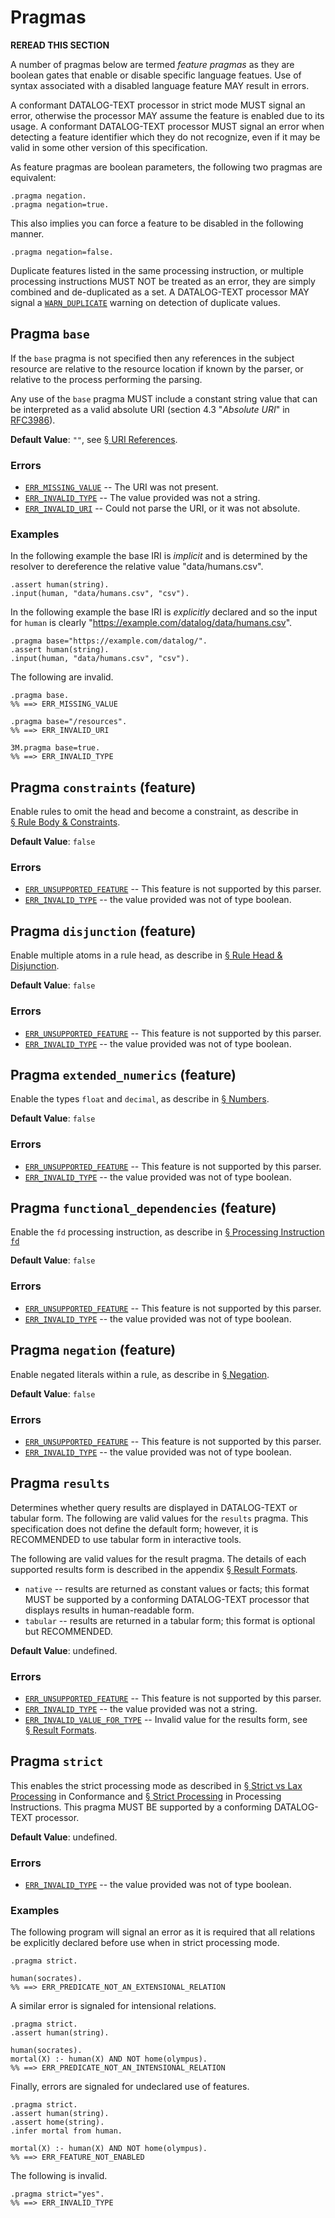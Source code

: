 # Pragmas

**REREAD THIS SECTION**

A number of pragmas below are termed _feature pragmas_ as they are boolean
gates that enable or disable specific language featues. Use of syntax
associated with a disabled language feature MAY result in errors. 

A conformant DATALOG-TEXT processor in strict mode MUST signal an error,
otherwise the processor MAY assume the feature is enabled due to its usage. A
conformant DATALOG-TEXT processor MUST signal an error when detecting a
feature identifier which they do not recognize, even if it may be valid in
some other version of this specification.

As feature pragmas are boolean parameters, the following two pragmas are equivalent:

```datalog
.pragma negation.
.pragma negation=true.
```

This also implies you can force a feature to be disabled in the following manner.

```datalog
.pragma negation=false.
```

Duplicate features listed in the same processing instruction, or multiple processing instructions MUST NOT be treated as an error, they are simply combined and de-duplicated as a set. A DATALOG-TEXT processor MAY signal a [`WARN_DUPLICATE`](errors.md#WARN_DUPLICATE) warning on detection of duplicate values.

## Pragma `base`

If the `base` pragma is not specified then any references in the subject resource are relative to the resource location if known by the parser, or relative to the process performing the parsing. 

Any use of the `base` pragma MUST include a constant string value that can be interpreted as a valid absolute URI (section 4.3 "_Absolute URI_" in <span class="bibref inline">[RFC3986](x_references.md#RFC3986)</span>).

**Default Value**: `""`, see [§&nbsp;URI References](resolvers.md#uri-references).

### Errors

* [`ERR_MISSING_VALUE`](errors.md#ERR_MISSING_VALUE) -- The URI was not present.
* [`ERR_INVALID_TYPE`](errors.md#ERR_INVALID_TYPE) -- The value provided was not a string.
* [`ERR_INVALID_URI`](errors.md#ERR_INVALID_URI) -- Could not parse the URI, or it was not absolute.

### Examples

In the following example the base IRI is _implicit_ and is determined by the resolver to dereference the relative value "data/humans.csv".

```datalog
.assert human(string).
.input(human, "data/humans.csv", "csv").
```

In the following example the base IRI is _explicitly_ declared and so the input for `human` is clearly "https://example.com/datalog/data/humans.csv".

```datalog
.pragma base="https://example.com/datalog/".
.assert human(string).
.input(human, "data/humans.csv", "csv").
```

The following are invalid.

```datalog
.pragma base.
%% ==> ERR_MISSING_VALUE
```

```datalog
.pragma base="/resources".
%% ==> ERR_INVALID_URI
```

```datalog
3M.pragma base=true.
%% ==> ERR_INVALID_TYPE
```


## Pragma `constraints` (feature)

Enable rules to omit the head and become a constraint, as describe in [§&nbsp;Rule Body & Constraints](grammar_rules.md#rule-body--constraints).

**Default Value**: `false`

### Errors

* [`ERR_UNSUPPORTED_FEATURE`](errors.md#ERR_UNSUPPORTED_FEATURE) -- This feature is not supported by this parser.
* [`ERR_INVALID_TYPE`](errors.md#ERR_INVALID_TYPE) -- the value provided was not of type boolean.

## Pragma `disjunction` (feature)

Enable multiple atoms in a rule head, as describe in [§&nbsp;Rule Head & Disjunction](grammar_rules.md#rule-head--disjunction).

**Default Value**: `false`

### Errors

* [`ERR_UNSUPPORTED_FEATURE`](errors.md#ERR_UNSUPPORTED_FEATURE) -- This feature is not supported by this parser.
* [`ERR_INVALID_TYPE`](errors.md#ERR_INVALID_TYPE) -- the value provided was not of type boolean.

## Pragma `extended_numerics` (feature)

Enable the types `float` and `decimal`, as describe in [§&nbsp;Numbers](grammar_constants.md#numbers).

**Default Value**: `false`

### Errors

* [`ERR_UNSUPPORTED_FEATURE`](errors.md#ERR_UNSUPPORTED_FEATURE) -- This feature is not supported by this parser.
* [`ERR_INVALID_TYPE`](errors.md#ERR_INVALID_TYPE) -- the value provided was not of type boolean.

## Pragma `functional_dependencies` (feature)

Enable the `fd` processing instruction, as describe in [§&nbsp;Processing Instruction `fd`](grammar_pi.md#processing-instruction-fd)

**Default Value**: `false`

### Errors

* [`ERR_UNSUPPORTED_FEATURE`](errors.md#ERR_UNSUPPORTED_FEATURE) -- This feature is not supported by this parser.
* [`ERR_INVALID_TYPE`](errors.md#ERR_INVALID_TYPE) -- the value provided was not of type boolean.

## Pragma `negation` (feature)

Enable negated literals within a rule, as describe in [§&nbsp;Negation](grammar_literals.md#negation).

**Default Value**: `false`

### Errors

* [`ERR_UNSUPPORTED_FEATURE`](errors.md#ERR_UNSUPPORTED_FEATURE) -- This feature is not supported by this parser.
* [`ERR_INVALID_TYPE`](errors.md#ERR_INVALID_TYPE) -- the value provided was not of type boolean.

## Pragma `results`

Determines whether query results are displayed in DATALOG-TEXT or tabular form. The following are valid values for the `results` pragma. This specification does not define the default form; however, it is RECOMMENDED to use tabular form in interactive tools.

The following are valid values for the result pragma. The details of each supported results form is described in the appendix [§&nbsp;Result Formats](x_result_forms.md).

* `native` -- results are returned as constant values or facts; this format MUST be supported by a conforming DATALOG-TEXT processor that displays results in human-readable form.
* `tabular` -- results are returned in a tabular form; this format is optional but RECOMMENDED.

**Default Value**: undefined.

### Errors

* [`ERR_UNSUPPORTED_FEATURE`](errors.md#ERR_UNSUPPORTED_FEATURE) -- This feature is not supported by this parser.
* [`ERR_INVALID_TYPE`](errors.md#ERR_INVALID_TYPE) -- the value provided was not a string.
* [`ERR_INVALID_VALUE_FOR_TYPE`](errors.md#ERR_INVALID_VALUE_FOR_TYPE) -- Invalid value for the results form, see [§&nbsp;Result Formats](x_result_forms.md).

## Pragma `strict`

This enables the strict processing mode as described in [§&nbsp;Strict vs Lax Processing](conformance.md#strict-vs-lax-processing) in Conformance and [§&nbsp;Strict Processing](grammar_pi.md#strict-processing) in Processing Instructions.
This pragma MUST BE supported by a conforming DATALOG-TEXT processor.

**Default Value**: undefined.

### Errors

* [`ERR_INVALID_TYPE`](errors.md#ERR_INVALID_TYPE) -- the value provided was not of type boolean.

### Examples

The following program will signal an error as it is required that all relations be explicitly declared before use when in strict processing mode.

```datalog
.pragma strict.

human(socrates).
%% ==> ERR_PREDICATE_NOT_AN_EXTENSIONAL_RELATION
```

A similar error is signaled for intensional relations.

```datalog
.pragma strict.
.assert human(string).

human(socrates).
mortal(X) :- human(X) AND NOT home(olympus).
%% ==> ERR_PREDICATE_NOT_AN_INTENSIONAL_RELATION
```

Finally, errors are signaled for undeclared use of features.

```datalog
.pragma strict.
.assert human(string).
.assert home(string).
.infer mortal from human.

mortal(X) :- human(X) AND NOT home(olympus).
%% ==> ERR_FEATURE_NOT_ENABLED
```

The following is invalid.

```datalog
.pragma strict="yes".
%% ==> ERR_INVALID_TYPE
```
